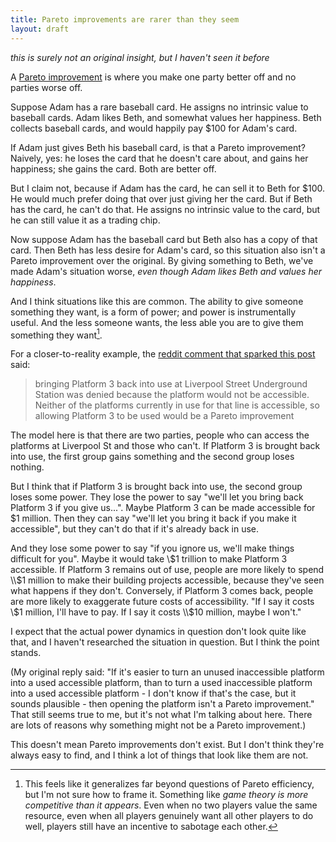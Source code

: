 ```yaml
---
title: Pareto improvements are rarer than they seem
layout: draft
---
```

*this is surely not an original insight, but I haven't seen it before*

A [Pareto improvement](https://en.wikipedia.org/wiki/Pareto_efficiency) is where you make one party better off and no parties worse off.

Suppose Adam has a rare baseball card. He assigns no intrinsic value to baseball cards. Adam likes Beth, and somewhat values her happiness. Beth collects baseball cards, and would happily pay $100 for Adam's card.

If Adam just gives Beth his baseball card, is that a Pareto improvement? Naively, yes: he loses the card that he doesn't care about, and gains her happiness; she gains the card. Both are better off.

But I claim not, because if Adam has the card, he can sell it to Beth for $100. He would much prefer doing that over just giving her the card. But if Beth has the card, he can't do that. He assigns no intrinsic value to the card, but he can still value it as a trading chip.

Now suppose Adam has the baseball card but Beth also has a copy of that card. Then Beth has less desire for Adam's card, so this situation also isn't a Pareto improvement over the original. By giving something to Beth, we've made Adam's situation worse, *even though Adam likes Beth and values her happiness*.

And I think situations like this are common. The ability to give someone something they want, is a form of power; and power is instrumentally useful. And the less someone wants, the less able you are to give them something they want[^generalize].

[^generalize]: This feels like it generalizes far beyond questions of Pareto efficiency, but I'm not sure how to frame it. Something like *game theory is more competitive than it appears*. Even when no two players value the same resource, even when all players genuinely want all other players to do well, players still have an incentive to sabotage each other.

For a closer-to-reality example, the [reddit comment that sparked this post](https://www.reddit.com/r/slatestarcodex/comments/7su7yl/conflict_vs_mistake/dt7ryil/?context=3) said:

> bringing Platform 3 back into use at Liverpool Street Underground Station was denied because the platform would not be accessible. Neither of the platforms currently in use for that line is accessible, so allowing Platform 3 to be used would be a Pareto improvement

The model here is that there are two parties, people who can access the platforms at Liverpool St and those who can't. If Platform 3 is brought back into use, the first group gains something and the second group loses nothing.

But I think that if Platform 3 is brought back into use, the second group loses some power. They lose the power to say "we'll let you bring back Platform 3 if you give us...". Maybe Platform 3 can be made accessible for $1 million. Then they can say "we'll let you bring it back if you make it accessible", but they can't do that if it's already back in use.

And they lose some power to say "if you ignore us, we'll make things difficult for you". Maybe it would take \\$1 trillion to make Platform 3 accessible. If Platform 3 remains out of use, people are more likely to spend \\$1 million to make their building projects accessible, because they've seen what happens if they don't. Conversely, if Platform 3 comes back, people are more likely to exaggerate future costs of accessibility. "If I say it costs \\$1 million, I'll have to pay. If I say it costs \\$10 million, maybe I won't."

I expect that the actual power dynamics in question don't look quite like that, and I haven't researched the situation in question. But I think the point stands.

(My original reply said: "If it's easier to turn an unused inaccessible platform into a used accessible platform, than to turn a used inaccessible platform into a used accessible platform - I don't know if that's the case, but it sounds plausible - then opening the platform isn't a Pareto improvement." That still seems true to me, but it's not what I'm talking about here. There are lots of reasons why something might not be a Pareto improvement.)

This doesn't mean Pareto improvements don't exist. But I don't think they're always easy to find, and I think a lot of things that look like them are not.
